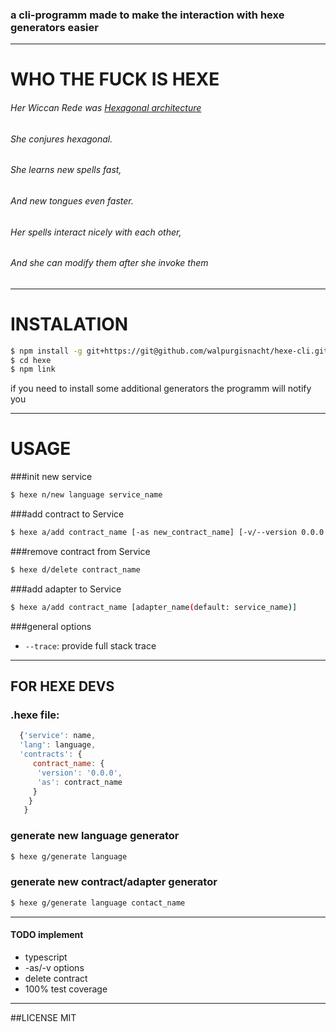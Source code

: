 ### a cli-programm made to make the interaction with hexe generators easier

***

# WHO THE FUCK IS HEXE

###### Her Wiccan Rede was [Hexagonal architecture](http://alistair.cockburn.us/Hexagonal+architecture)
###### She conjures hexagonal.
###### She learns new spells fast,
###### And new tongues even faster.
###### Her spells interact nicely with each other,
###### And she can modify them after she invoke them 

***

# INSTALATION

```bash
$ npm install -g git+https://git@github.com/walpurgisnacht/hexe-cli.git
$ cd hexe
$ npm link
```

if you need to install some additional generators the programm will notify you

***

# USAGE

###init new service
```bash
$ hexe n/new language service_name
```

###add contract to Service
```bash
$ hexe a/add contract_name [-as new_contract_name] [-v/--version 0.0.0 ]
```

###remove contract from Service
```bash
$ hexe d/delete contract_name
```

###add adapter to Service
```bash
$ hexe a/add contract_name [adapter_name(default: service_name)]
```

###general options
* ```--trace```: provide full stack trace

***

## FOR HEXE DEVS

### .hexe file:
```javascript
  {'service': name,
  'lang': language,
  'contracts': {
     contract_name: {
 	  'version': '0.0.0',
 	  'as': contract_name
 	 }
    }
   }
```

### generate new language generator
```bash
$ hexe g/generate language
```

### generate new contract/adapter generator
```bash
$ hexe g/generate language contact_name
```

***

#### TODO implement
* typescript
* -as/-v options
* delete contract
* 100% test coverage

***

##LICENSE
MIT
